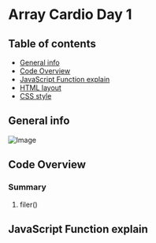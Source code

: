 # Array Cardio Day 1

## Table of contents

- [General info](#general-info)
- [Code Overview](#Code-Overview)
- [JavaScript Function explain](#JavaScript-Function-explain)
- [HTML layout](#HTML-layout)
- [CSS style](#CSS-style)

## General info

![Image]()

## Code Overview

### Summary

1. filer()

## JavaScript Function explain
